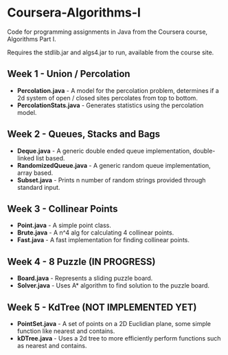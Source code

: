 Coursera-Algorithms-I
=====================

Code for programming assignments in Java from the Coursera course, Algorithms Part I.

Requires the stdlib.jar and algs4.jar to run, available from the course site.

Week 1 - Union / Percolation
----------------------------
 - **Percolation.java** - A model for the percolation problem, determines if a 2d system of open / closed sites percolates from top to bottom.
 - **PercolationStats.java** - Generates statistics using the percolation model.

Week 2 - Queues, Stacks and Bags
--------------------------------
 - **Deque.java** - A generic double ended queue implementation, double-linked list based.
 - **RandomizedQueue.java** - A generic random queue implementation, array based.
 - **Subset.java** - Prints n number of random strings provided through standard input.

Week 3 - Collinear Points
-------------------------
 - **Point.java** - A simple point class.
 - **Brute.java** - A n^4 alg for calculating 4 collinear points.
 - **Fast.java** - A fast implementation for finding collinear points.

Week 4 - 8 Puzzle (IN PROGRESS)
-----------------
 - **Board.java** - Represents a sliding puzzle board.
 - **Solver.java** - Uses A* algorithm to find solution to the puzzle board.

Week 5 - KdTree (NOT IMPLEMENTED YET)
---------------
 - **PointSet.java** - A set of points on a 2D Euclidian plane, some simple function like nearest and contains.
 - **kDTree.java** - Uses a 2d tree to more efficiently perform functions such as nearest and contains.
